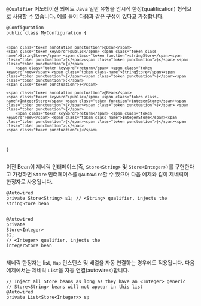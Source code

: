 <p><code>@Qualifier</code> 어노테이션 외에도 Java 일반 유형을 암시적 한정(qualification) 형식으로 사용할 수 있습니다. 예를 들어 다음과 같은 구성이 있다고 가정합니다.</p>
<pre><code class="language-java"><span class="token annotation punctuation">@Configuration</span>
<span class="token keyword">public</span> <span class="token keyword">class</span> <span class="token class-name">MyConfiguration</span> <span class="token punctuation">{</span>

	<span class="token annotation punctuation">@Bean</span>
	<span class="token keyword">public</span> <span class="token class-name">StringStore</span> <span class="token function">stringStore</span><span class="token punctuation">(</span><span class="token punctuation">)</span> <span class="token punctuation">{</span>
		<span class="token keyword">return</span> <span class="token keyword">new</span> <span class="token class-name">StringStore</span><span class="token punctuation">(</span><span class="token punctuation">)</span><span class="token punctuation">;</span>
	<span class="token punctuation">}</span>

	<span class="token annotation punctuation">@Bean</span>
	<span class="token keyword">public</span> <span class="token class-name">IntegerStore</span> <span class="token function">integerStore</span><span class="token punctuation">(</span><span class="token punctuation">)</span> <span class="token punctuation">{</span>
		<span class="token keyword">return</span> <span class="token keyword">new</span> <span class="token class-name">IntegerStore</span><span class="token punctuation">(</span><span class="token punctuation">)</span><span class="token punctuation">;</span>
	<span class="token punctuation">}</span>
<span class="token punctuation">}</span></code></pre>
<p>이전 Bean이 제네릭 인터페이스(즉, <code>Store&lt;String&gt;</code> 및 <code>Store&lt;Integer&gt;)</code>를 구현한다고 가정하면 <code>Store</code> 인터페이스를 <code>@Autowire</code>할 수 있으며 다음 예제와 같이 제네릭이 한정자로 사용됩니다.</p>
<pre><code class="language-java"><span class="token annotation punctuation">@Autowired</span>
<span class="token keyword">private</span> <span class="token class-name">Store</span><span class="token generics"><span class="token punctuation">&lt;</span><span class="token class-name">String</span><span class="token punctuation">&gt;</span></span> s1<span class="token punctuation">;</span> <span class="token comment">// &lt;String&gt; qualifier, injects the stringStore bean</span>

<span class="token annotation punctuation">@Autowired</span>
<span class="token keyword">private</span> <span class="token class-name">Store</span><span class="token generics"><span class="token punctuation">&lt;</span><span class="token class-name">Integer</span><span class="token punctuation">&gt;</span></span> s2<span class="token punctuation">;</span> <span class="token comment">// &lt;Integer&gt; qualifier, injects the integerStore bean</span></code></pre>
<p>제네릭 한정자는 list, <code>Map</code> 인스턴스 및 배열을 자동 연결하는 경우에도 적용됩니다. 다음 예제에서는 제네릭 <code>List</code>을 자동 연결(autowires)합니다.</p>
<pre><code class="language-java"><span class="token comment">// Inject all Store beans as long as they have an &lt;Integer&gt; generic</span>
<span class="token comment">// Store&lt;String&gt; beans will not appear in this list</span>
<span class="token annotation punctuation">@Autowired</span>
<span class="token keyword">private</span> <span class="token class-name">List</span><span class="token generics"><span class="token punctuation">&lt;</span><span class="token class-name">Store</span><span class="token punctuation">&lt;</span><span class="token class-name">Integer</span><span class="token punctuation">&gt;</span><span class="token punctuation">&gt;</span></span> s<span class="token punctuation">;</span></code></pre>